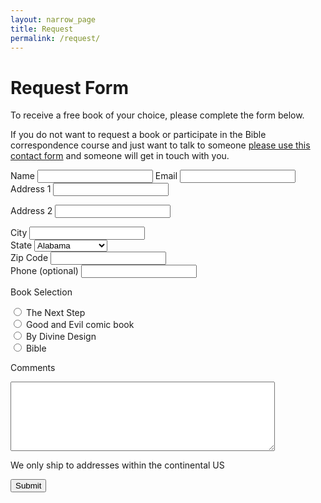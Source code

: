 ```yaml
---
layout: narrow_page
title: Request
permalink: /request/
---
```


# Request Form

To receive a free book of your choice, please complete the form below.

If you do not want to request a book or participate in the Bible correspondence course and just want to talk to someone [please use this contact form](/contact) and someone will get in touch with you.

<form action="//biblefor.me/forms/process.php" method="post">
<input type="hidden" name="form_tools_form_id" value="1" />
<label for="name">Name</label>
<input type="text" name="name" required/>
<label for="email">Email</label>
<input type="text" name="email" required/>
<label for="address1">Address 1</label>
<input type="text" name="address1" required/>

<label for="address2">Address 2</label>
<input type="text" name="address2"/>

<div class="two-column-fields">
<label for="city">City</label>
<input type="text" name="city" required/>
</div>

<div class="two-column-fields">
<label for="state">State</label>
<select name="state" required>
<option value="Alabama">Alabama</option>
<option value="Arizona">Arizona</option>
<option value="Arkansas">Arkansas</option>
<option value="California">California</option>
<option value="Colorado">Colorado</option>
<option value="Connecticut">Connecticut</option>
<option value="Delaware">Delaware</option>
<option value="Florida">Florida</option>
<option value="Georgia">Georgia</option>
<option value="Idaho">Idaho</option>
<option value="Illinois">Illinois</option>
<option value="Indiana">Indiana</option>
<option value="Iowa">Iowa</option>
<option value="Kansas">Kansas</option>
<option value="Kentucky">Kentucky</option>
<option value="Louisiana">Louisiana</option>
<option value="Maine">Maine</option>
<option value="Maryland">Maryland</option>
<option value="Massachusetts">Massachusetts</option>
<option value="Michigan">Michigan</option>
<option value="Minnesota">Minnesota</option>
<option value="Mississippi">Mississippi</option>
<option value="Missouri">Missouri</option>
<option value="Montana">Montana</option>
<option value="Nebraska">Nebraska</option>
<option value="Nevada">Nevada</option>
<option value="New Hampshire">New Hampshire</option>
<option value="New Jersey">New Jersey</option>
<option value="New Mexico">New Mexico</option>
<option value="New York">New York</option>
<option value="North Carolina">North Carolina</option>
<option value="North Dakota">North Dakota</option>
<option value="Ohio">Ohio</option>
<option value="Oklahoma">Oklahoma</option>
<option value="Oregon">Oregon</option>
<option value="Pennsylvania">Pennsylvania</option>
<option value="Rhode Island">Rhode Island</option>
<option value="South Carolina">South Carolina</option>
<option value="South Dakota">South Dakota</option>
<option value="Tennessee">Tennessee</option>
<option value="Texas">Texas</option>
<option value="Utah">Utah</option>
<option value="Vermont">Vermont</option>
<option value="Virginia">Virginia</option>
<option value="Washington">Washington</option>
<option value="West Virginia">West Virginia</option>
<option value="Wisconsin">Wisconsin</option>
<option value="Wyoming">Wyoming</option>
</select>
</div>
<div class="clearfix"></div>

<div class="two-column-fields">
<label for="zip">Zip Code</label>
<input type="text" name="zip" required/>
</div>

<div class="two-column-fields">
<label for="phone">Phone (optional)</label>
<input type="text" name="phone"/>
</div>
<div class="clearfix"></div>

<label for="book">Book Selection</label>

<div class="radio-option">
<input type="radio" name="book" value="The Next Step" />
<label for="The Next Step">The Next Step</label>
</div>

<div class="radio-option">
<input type="radio" name="book" value="Good and Evil comic book" />
<label for="Good and Evil comic book">Good and Evil comic book</label>
</div>

<div class="radio-option">
<input type="radio" name="book" value="By Divine Design" />
<label for="By Divine Design">By Divine Design</label>
</div>

<div class="radio-option">
<input type="radio" name="book" value="Bible" />
<label for="Bible">Bible</label>
</div>

<label for="message">Comments</label>
<textarea name="message" rows="7" cols="50">
</textarea>

<div class="form-actions">
  <p class="form-note">We only ship to addresses within the continental US</p>

  <input type="submit" value="Submit" />
</div>
</form>
